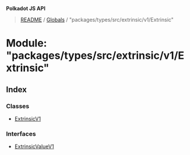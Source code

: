 **Polkadot JS API**

> [README](../README.md) / [Globals](../globals.md) / "packages/types/src/extrinsic/v1/Extrinsic"

# Module: "packages/types/src/extrinsic/v1/Extrinsic"

## Index

### Classes

* [ExtrinsicV1](../classes/_packages_types_src_extrinsic_v1_extrinsic_.extrinsicv1.md)

### Interfaces

* [ExtrinsicValueV1](../interfaces/_packages_types_src_extrinsic_v1_extrinsic_.extrinsicvaluev1.md)
